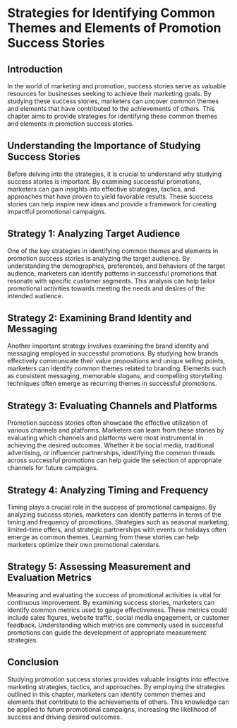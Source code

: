 Strategies for Identifying Common Themes and Elements of Promotion Success Stories
===========================================================================================

Introduction
------------

In the world of marketing and promotion, success stories serve as valuable resources for businesses seeking to achieve their marketing goals. By studying these success stories, marketers can uncover common themes and elements that have contributed to the achievements of others. This chapter aims to provide strategies for identifying these common themes and elements in promotion success stories.

Understanding the Importance of Studying Success Stories
--------------------------------------------------------

Before delving into the strategies, it is crucial to understand why studying success stories is important. By examining successful promotions, marketers can gain insights into effective strategies, tactics, and approaches that have proven to yield favorable results. These success stories can help inspire new ideas and provide a framework for creating impactful promotional campaigns.

Strategy 1: Analyzing Target Audience
-------------------------------------

One of the key strategies in identifying common themes and elements in promotion success stories is analyzing the target audience. By understanding the demographics, preferences, and behaviors of the target audience, marketers can identify patterns in successful promotions that resonate with specific customer segments. This analysis can help tailor promotional activities towards meeting the needs and desires of the intended audience.

Strategy 2: Examining Brand Identity and Messaging
--------------------------------------------------

Another important strategy involves examining the brand identity and messaging employed in successful promotions. By studying how brands effectively communicate their value propositions and unique selling points, marketers can identify common themes related to branding. Elements such as consistent messaging, memorable slogans, and compelling storytelling techniques often emerge as recurring themes in successful promotions.

Strategy 3: Evaluating Channels and Platforms
---------------------------------------------

Promotion success stories often showcase the effective utilization of various channels and platforms. Marketers can learn from these stories by evaluating which channels and platforms were most instrumental in achieving the desired outcomes. Whether it be social media, traditional advertising, or influencer partnerships, identifying the common threads across successful promotions can help guide the selection of appropriate channels for future campaigns.

Strategy 4: Analyzing Timing and Frequency
------------------------------------------

Timing plays a crucial role in the success of promotional campaigns. By analyzing success stories, marketers can identify patterns in terms of the timing and frequency of promotions. Strategies such as seasonal marketing, limited-time offers, and strategic partnerships with events or holidays often emerge as common themes. Learning from these stories can help marketers optimize their own promotional calendars.

Strategy 5: Assessing Measurement and Evaluation Metrics
--------------------------------------------------------

Measuring and evaluating the success of promotional activities is vital for continuous improvement. By examining success stories, marketers can identify common metrics used to gauge effectiveness. These metrics could include sales figures, website traffic, social media engagement, or customer feedback. Understanding which metrics are commonly used in successful promotions can guide the development of appropriate measurement strategies.

Conclusion
----------

Studying promotion success stories provides valuable insights into effective marketing strategies, tactics, and approaches. By employing the strategies outlined in this chapter, marketers can identify common themes and elements that contribute to the achievements of others. This knowledge can be applied to future promotional campaigns, increasing the likelihood of success and driving desired outcomes.

